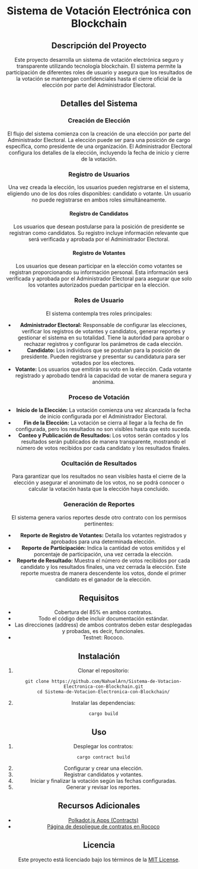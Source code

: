 <!DOCTYPE html>
<html lang="es">
  <head align="center" >
    <meta charset="UTF-8" />
    <meta name="viewport" content="width=device-width, initial-scale=1.0" />
    <title align="center">Sistema de Votación Electrónica con Blockchain</title>
  </head>
  <body align="center">
    <h1>Sistema de Votación Electrónica con Blockchain</h1>
    <h2>Descripción del Proyecto</h2>
    <p>
      Este proyecto desarrolla un sistema de votación electrónica seguro y
      transparente utilizando tecnología blockchain. El sistema permite la
      participación de diferentes roles de usuario y asegura que los resultados
      de la votación se mantengan confidenciales hasta el cierre oficial de la
      elección por parte del Administrador Electoral.
    </p>
    <h2>Detalles del Sistema</h2>
    <h3>Creación de Elección</h3>
    <p>
      El flujo del sistema comienza con la creación de una elección por parte
      del Administrador Electoral. La elección puede ser para una posición de
      cargo específica, como presidente de una organización. El Administrador
      Electoral configura los detalles de la elección, incluyendo la fecha de
      inicio y cierre de la votación.
    </p>
    <h3>Registro de Usuarios</h3>
    <p>
      Una vez creada la elección, los usuarios pueden registrarse en el sistema,
      eligiendo uno de los dos roles disponibles: candidato o votante. Un
      usuario no puede registrarse en ambos roles simultáneamente.
    </p>
    <h4>Registro de Candidatos</h4>
    <p>
      Los usuarios que desean postularse para la posición de presidente se
      registran como candidatos. Su registro incluye información relevante que
      será verificada y aprobada por el Administrador Electoral.
    </p>
    <h4>Registro de Votantes</h4>
    <p>
      Los usuarios que desean participar en la elección como votantes se
      registran proporcionando su información personal. Esta información será
      verificada y aprobada por el Administrador Electoral para asegurar que
      solo los votantes autorizados puedan participar en la elección.
    </p>
    <h3>Roles de Usuario</h3>
    <p>El sistema contempla tres roles principales:</p>
    <ul>
      <li>
        <strong>Administrador Electoral:</strong> Responsable de configurar las
        elecciones, verificar los registros de votantes y candidatos, generar
        reportes y gestionar el sistema en su totalidad. Tiene la autoridad para
        aprobar o rechazar registros y configurar los parámetros de cada
        elección.
      </li>
      <li>
        <strong>Candidato:</strong> Los individuos que se postulan para la
        posición de presidente. Pueden registrarse y presentar su candidatura
        para ser votados por los electores.
      </li>
      <li>
        <strong>Votante:</strong> Los usuarios que emitirán su voto en la
        elección. Cada votante registrado y aprobado tendrá la capacidad de
        votar de manera segura y anónima.
      </li>
    </ul>
    <h3>Proceso de Votación</h3>
    <ul>
      <li>
        <strong>Inicio de la Elección:</strong> La votación comienza una vez
        alcanzada la fecha de inicio configurada por el Administrador Electoral.
      </li>
      <li>
        <strong>Fin de la Elección:</strong> La votación se cierra al llegar a
        la fecha de fin configurada, pero los resultados no son visibles hasta
        que esto suceda.
      </li>
      <li>
        <strong>Conteo y Publicación de Resultados:</strong> Los votos serán
        contados y los resultados serán publicados de manera transparente,
        mostrando el número de votos recibidos por cada candidato y los
        resultados finales.
      </li>
    </ul>
    <h3>Ocultación de Resultados</h3>
    <p>
      Para garantizar que los resultados no sean visibles hasta el cierre de la
      elección y asegurar el anonimato de los votos, no se podrá conocer o
      calcular la votación hasta que la elección haya concluido.
    </p>
    <h3>Generación de Reportes</h3>
    <p>
      El sistema genera varios reportes desde otro contrato con los permisos
      pertinentes:
    </p>
    <ul>
      <li>
        <strong>Reporte de Registro de Votantes:</strong> Detalla los votantes
        registrados y aprobados para una determinada elección.
      </li>
      <li>
        <strong>Reporte de Participación:</strong> Indica la cantidad de votos
        emitidos y el porcentaje de participación, una vez cerrada la elección.
      </li>
      <li>
        <strong>Reporte de Resultado:</strong> Muestra el número de votos
        recibidos por cada candidato y los resultados finales, una vez cerrada
        la elección. Este reporte muestra de manera descendente los votos, donde
        el primer candidato es el ganador de la elección.
      </li>
    </ul>
    <h2>Requisitos</h2>
    <ul>
      <li>Cobertura del 85% en ambos contratos.</li>
      <li>Todo el código debe incluir documentación estándar.</li>
      <li>
        Las direcciones (address) de ambos contratos deben estar desplegadas y
        probadas, es decir, funcionales.
      </li>
      <li>Testnet: Rococo.</li>
    </ul>
    <h2>Instalación</h2>
    <ol>
      <li>
        Clonar el repositorio:
        <pre><code>git clone https://github.com/NahuelArn/Sistema-de-Votacion-Electronica-con-Blockchain.git
cd Sistema-de-Votacion-Electronica-con-Blockchain/</code></pre>
      </li>
      <li>
        Instalar las dependencias:
        <pre><code>cargo build</code></pre>
      </li>
    </ol>
    <h2>Uso</h2>
    <ol>
      <li>
        Desplegar los contratos:
        <pre><code>cargo contract build</code></pre>
      </li>
      <li>Configurar y crear una elección.</li>
      <li>Registrar candidatos y votantes.</li>
      <li>Iniciar y finalizar la votación según las fechas configuradas.</li>
      <li>Generar y revisar los reportes.</li>
    </ol>
    <h2>Recursos Adicionales</h2>
    <ul>
      <li>
        <a href="https://polkadot.js.org/apps/#/contracts"
          >Polkadot.js Apps (Contracts)</a
        >
      </li>
      <li>
        <a
          href="https://ui.use.ink/contract/5F9ubUzCQXBhemUECMZSuP9ZzhfcPfgnvMEZhzfwuXN7phpk"
          >Página de despliegue de contratos en Rococo</a
        >
      </li>
    </ul>
    <h2 align="center">Licencia</h2>
    <p align="center">
      Este proyecto está licenciado bajo los términos de la
      <a href="LICENSE">MIT License</a>.
    </p>
  </body>
</html>
